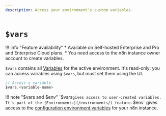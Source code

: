 ```yaml
---
description: Access your environment's custom variables.
---
```


# `$vars`

!!! info "Feature availability"
	* Available on Self-hosted Enterprise and Pro and Enterprise Cloud plans.
	* You need access to the n8n instance owner account to create variables.

`$vars` contains all [Variables](/environments/variables/) for the active environment. It's read-only: you can access variables using `$vars`, but must set them using the UI.

```js
// Access a variable
$vars.<variable-name>
```

!!! note "$vars and $env"
	`$vars` gives access to user-created variables. It's part of the [Environments](/environments/) feature. `$env` gives access to the [configuration environment variables](/hosting/environment-variables/environment-variables/) for your n8n instance. 
